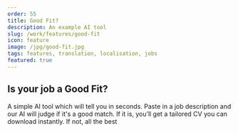 ```yaml
---
order: 55
title: Good Fit?
description: An example AI tool
slug: /work/features/good-fit
icon: feature
image: /jpg/good-fit.jpg
tags: features, translation, localisation, jobs
featured: true
---
```


## Is your job a Good Fit?

A simple AI tool which will tell you in seconds. Paste in a job description and our AI will judge if it's a good match. If it is, you’ll get a tailored CV you can download instantly. If not, all the best
